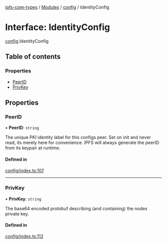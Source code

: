 [ipfs-core-types](../README.md) / [Modules](../modules.md) / [config](../modules/config.md) / IdentityConfig

# Interface: IdentityConfig

[config](../modules/config.md).IdentityConfig

## Table of contents

### Properties

- [PeerID](config.IdentityConfig.md#peerid)
- [PrivKey](config.IdentityConfig.md#privkey)

## Properties

### PeerID

• **PeerID**: `string`

The unique PKI identity label for this configs peer. Set on init and never
read, its merely here for convenience. IPFS will always generate the peerID
from its keypair at runtime.

#### Defined in

[config/index.ts:107](https://github.com/ipfs/js-ipfs/blob/1655368d/packages/ipfs-core-types/src/config/index.ts#L107)

___

### PrivKey

• **PrivKey**: `string`

The base64 encoded protobuf describing (and containing) the nodes private key.

#### Defined in

[config/index.ts:112](https://github.com/ipfs/js-ipfs/blob/1655368d/packages/ipfs-core-types/src/config/index.ts#L112)

